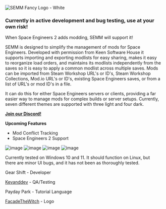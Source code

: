 
![SEMM Fancy Logo - White](https://github.com/user-attachments/assets/d207fec1-080c-4f72-a8c0-2453f303a71a)

### Currently in active development and bug testing, use at your own risk!

When Space Engineers 2 adds modding, SEMM will support it!

SEMM is designed to simplify the management of mods for Space Engineers. Developed with permission from Keen Software House it supports importing and exporting modlists for easy sharing, makes it easy to reorganize load orders, and maintains its modlists independently from the saves so it is easy to apply a common modlist across multiple saves. Mods can be imported from Steam Workshop URL's or ID's, Steam Workshop Collections, Mod.io URL's or ID's, existing Space Engineers saves, or from a list of URL's or mod ID's in a file.

It can do this for either Space Engineers servers or clients, providing a far easier way to manage mods for complex builds or server setups. Currently, seven different themes are supported with three light and four dark.

**[Join our Discord!](https://discord.gg/RgXEUFhnwm)**

**Upcoming Features**
* Mod Conflict Tracking
* Space Engineers 2 Support

![image](https://github.com/user-attachments/assets/924d4329-8b38-4b85-9306-5459763f7aed)
![image](https://github.com/user-attachments/assets/59a67789-0c50-4cfb-9611-663cdaff192a)
![image](https://github.com/user-attachments/assets/267cbbf9-a457-4dbc-b863-f23a741b02ae)
![image](https://github.com/user-attachments/assets/1bf74be1-b2f1-44b9-a855-7d6029de2caa)



Currently tested on Windows 10 and 11. It should function on Linux, but there are minor UI bugs, and it has not been as thoroughly tested.

Gear Shift - Developer

[Kevanddev](https://github.com/Kevanddev) - QA/Testing

Payday Park - Tutorial Language

[FacadeTheWitch](https://facadethewitch.com) - Logo
